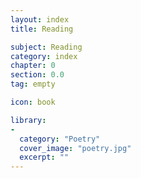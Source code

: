 ```yaml
---
layout: index
title: Reading

subject: Reading
category: index
chapter: 0
section: 0.0
tag: empty

icon: book

library:
-
  category: "Poetry"
  cover_image: "poetry.jpg"
  excerpt: ""
---
```

